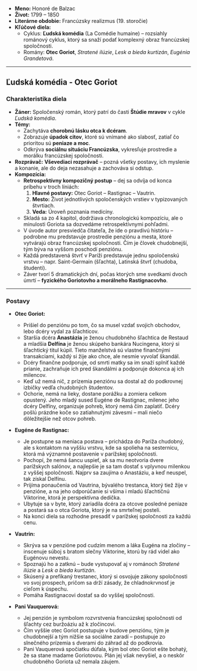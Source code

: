 
* **Meno:** Honoré de Balzac
* **Život:** 1799 – 1850
* **Literárne obdobie:** Francúzsky realizmus (19. storočie)
* **Kľúčové diela:**
    * Cyklus: **Ľudská komédia** (La Comédie humaine) – rozsiahly románový cyklus, ktorý sa snaží podať komplexný obraz francúzskej spoločnosti.
    * Romány: **Otec Goriot**, *Stratené ilúzie*, *Lesk a bieda kurtizán*, *Eugénia Grandetová*.

---

## Ľudská komédia - Otec Goriot

### Charakteristika diela

* **Žáner:** Spoločenský román, ktorý patrí do časti **Štúdie mravov** v cykle *Ľudská komédia*.
* **Témy:**
    * Zachytáva **chorobnú lásku otca k dcéram**.
    * Zobrazuje **úpadok citov**, ktoré sú vnímané ako slabosť, zatiaľ čo prioritou sú **peniaze a moc**.
    * Odkrýva **sociálnu situáciu Francúzska**, vykresľuje prostredie a morálku francúzskej spoločnosti.
* **Rozprávač:** **Vševediaci rozprávač** – pozná všetky postavy, ich myslenie a konanie, ale do deja nezasahuje a zachováva si odstup.
* **Kompozícia:**
    * **Retrospektívny kompozičný postup** – dej sa odvíja od konca príbehu v troch líniách:
        1.  **Hlavné postavy:** Otec Goriot – Rastignac – Vautrin.
        2.  **Mesto:** Život jednotlivých spoločenských vrstiev v typizovaných štvrtiach.
        3.  **Veda:** Úroveň poznania medicíny.
    * Skladá sa zo 4 kapitol, dodržiava chronologickú kompozíciu, ale o minulosti Goriota sa dozvedáme retrospektívnymi pohľadmi.
    * V úvode autor presviedča čitateľa, že ide o pravdivú históriu – podrobne mu predstavuje prostredie penziónu a mesta, ktoré vytvárajú obraz francúzskej spoločnosti. Čím je človek chudobnejší, tým býva na vyššom poschodí penziónu.
    * Každá predstavená štvrť v Paríži predstavuje jednu spoločenskú vrstvu – napr. Saint-Germain (šľachta), Latinská štvrť (chudoba, študenti).
    * Záver tvorí 5 dramatických dní, počas ktorých sme svedkami dvoch úmrtí – **fyzického Goriotovho a morálneho Rastignacovho**.

---

### Postavy

* **Otec Goriot:**
    * Prišiel do penziónu po tom, čo sa musel vzdať svojich obchodov, lebo dcéry vydal za šľachticov.
    * Staršia dcéra **Anastázia** je ženou chudobného šľachtica de Restaud a mladšia **Delfína** je ženou skúpeho bankára Nucingena, ktorý si šľachtický titul kúpil. Tieto manželstvá sú vlastne finančnými transakciami, každý si žije ako chce, ale nesmie vyvolať škandál.
    * Dcéry finančne podporuje, od smrti matky sa im snaží splniť každé prianie, zachraňuje ich pred škandálmi a podporuje dokonca aj ich milencov.
    * Keď už nemá nič, z prízemia penziónu sa dostal až do podkrovnej izbičky vedľa chudobných študentov.
    * Ochorie, nemá na lieky, dostane porážku a zomiera celkom opustený. Jeho mladý sused Eugéne de Rastignac, milenec jeho dcéry Delfíny, organizuje pohreb, ktorý nemá čím zaplatiť. Dcéry pošlú prázdne koče so zatiahnutými závesmi – mali niečo dôležitejšie než otcov pohreb.

* **Eugéne de Rastignac:**
    * Je postupne sa meniaca postava – prichádza do Paríža chudobný, ale s kontaktom na vyššiu vrstvu, kde sa spolieha na sesternicu, ktorá má významné postavenie v parížskej spoločnosti.
    * Pochopí, že nemá šancu uspieť, ak sa mu neotvoria dvere parížskych salónov, a najlepšie je sa tam dostať s vplyvnou milenkou z vyššej spoločnosti. Najprv sa zaujíma o Anastáziu, a keď neuspel, tak získal Delfínu.
    * Prijíma ponaučenia od Vautrina, bývalého trestanca, ktorý tiež žije v penzióne, a na jeho odporúčanie si všíma i mladú šľachtičnú Viktorine, ktorá je perspektívna dedička.
    * Ubytuje sa v byte, ktorý zariadila dcéra za otcove posledné peniaze a postará sa o otca Goriota, ktorý je na smrteľnej posteli.
    * Na konci diela sa rozhodne presadiť v parížskej spoločnosti za každú cenu.

* **Vautrin:**
    * Skrýva sa v penzióne pod cudzím menom a láka Eugéna na zločiny – inscenuje súboj s bratom slečny Viktorine, ktorú by rád videl ako Eugénovu nevestu.
    * Spoznajú ho a zatknú – bude vystupovať aj v románoch *Stratené ilúzie* a *Lesk a bieda kurtizán*.
    * Skúsený a prefíkaný trestanec, ktorý si osvojuje zákony spoločnosti vo svoj prospech, pričom sa drží zásady, že chladnokrvnosť je cieľom k úspechu.
    * Pomáha Rastignacovi dostať sa do vyššej spoločnosti.

* **Pani Vauquerová:**
    * Jej penzión je symbolom rozvrstvenia francúzskej spoločnosti od šľachty cez buržoáziu až k zločincovi.
    * Čím vyššie otec Goriot postupuje v budove penziónu, tým je chudobnejší a tým nižšie sa sociálne zaradí – postupuje zo slnečného prízemia s dverami do záhrad až do podkrovia.
    * Pani Vauquerová spočiatku dúfala, kým bol otec Goriot ešte bohatý, že sa stane madame Goriotovou. Plán jej však nevyšiel, a o neskôr chudobného Goriota už nemala záujem.